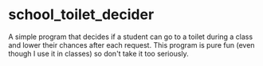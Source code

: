 # school_toilet_decider
A simple program that decides if a student can go to a toilet during a class and lower their chances after each request. This program is pure fun (even though I use it in classes) so don't take it too seriously.
